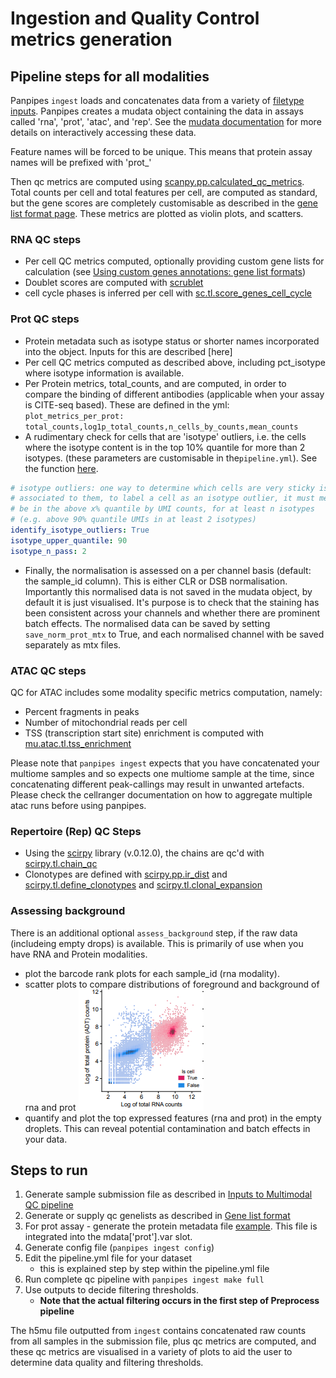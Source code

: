 # Ingestion and Quality Control metrics generation

## Pipeline steps for all modalities

Panpipes `ingest` loads and concatenates data from a variety of [filetype inputs](../usage/setup_for_qc_mm).
Panpipes creates a mudata object containing the data in assays called 'rna', 'prot', 'atac', and 'rep'. See the [mudata documentation](https://mudata.readthedocs.io/en/latest/) for more details on interactively accessing these data.

Feature names will be forced to be unique. This means that protein assay names will be prefixed with 'prot_'

Then qc metrics are computed using [scanpy.pp.calculated_qc_metrics](https://scanpy.readthedocs.io/en/stable/generated/scanpy.pp.calculate_qc_metrics.html). Total counts per cell and total features per cell, are computed as standard, but the gene scores are completely customisable as described in the [gene list format page](../usage/gene_list_format). These metrics are plotted as violin plots, and scatters.

### RNA QC steps

- Per cell QC metrics computed, optionally providing custom gene lists for calculation (see [Using custom genes annotations: gene list formats](../usage/gene_list_format.md))
- Doublet scores are computed with [scrublet](https://github.com/swolock/scrublet)
- cell cycle phases is inferred per cell with [sc.tl.score_genes_cell_cycle](https://scanpy.readthedocs.io/en/stable/generated/scanpy.tl.score_genes_cell_cycle.html)

### Prot QC steps

- Protein metadata such as isotype status or shorter names incorporated into the object. Inputs for this are described [here]
- Per cell QC metrics computed as described above, including pct_isotype where isotype information is available.
- Per Protein metrics, total_counts, and are computed, in order to compare the binding of different antibodies (applicable when your assay is CITE-seq based). These are defined in the yml:
`plot_metrics_per_prot: total_counts,log1p_total_counts,n_cells_by_counts,mean_counts`
- A rudimentary check for cells that are 'isotype' outliers, i.e. the cells where the isotype content is in the top 10% quantile for more than 2 isotypes. (these parameters are customisable in the`pipeline.yml`). See the function [here](https://github.com/DendrouLab/panpipes/blob/main/panpipes/funcs/scmethods.py#L328).

```yaml
# isotype outliers: one way to determine which cells are very sticky is to work out which cells have the most isotype UMIs
# associated to them, to label a cell as an isotype outlier, it must meet or exceed the following crietria:
# be in the above x% quantile by UMI counts, for at least n isotypes 
# (e.g. above 90% quantile UMIs in at least 2 isotypes)
identify_isotype_outliers: True
isotype_upper_quantile: 90
isotype_n_pass: 2
```

- Finally, the normalisation is assessed on a per channel basis (default: the sample_id column). This is either CLR or DSB normalisation. Importantly this normalised data is not saved in the mudata object, by default it is just visualised. It's purpose is to check that the staining has been consistent across your channels and whether there are prominent batch effects. The normalised data can be saved by setting `save_norm_prot_mtx` to True, and each normalised channel with be saved separately as mtx files.

### ATAC QC steps

QC for ATAC includes some modality specific metrics computation, namely:

- Percent fragments in peaks
- Number of mitochondrial reads per cell
- TSS (transcription start site) enrichment is computed with [mu.atac.tl.tss_enrichment](https://muon.readthedocs.io/en/latest/api/generated/muon.atac.tl.tss_enrichment.html)

Please note that `panpipes ingest` expects that you have concatenated your multiome samples and so expects one multiome sample at the time, since concatenating different peak-callings may result in unwanted artefacts. Please check the cellranger documentation on how to aggregate multiple atac runs before using panpipes.

### Repertoire (Rep) QC Steps

- Using the [scirpy](https://scirpy.scverse.org/en/stable/index.html) library (v.0.12.0), the chains are qc'd with [scirpy.tl.chain_qc](https://scirpy.scverse.org/en/stable/generated/scirpy.tl.chain_qc.html)
- Clonotypes are defined with [scirpy.pp.ir_dist](https://scirpy.scverse.org/en/stable/generated/scirpy.pp.ir_dist.html) and [scirpy.tl.define_clonotypes](https://scirpy.scverse.org/en/stable/generated/scirpy.tl.define_clonotypes.html) and [scirpy.tl.clonal_expansion](https://scirpy.scverse.org/en/stable/generated/scirpy.tl.clonal_expansion.html)

### Assessing background

There is an additional optional `assess_background` step, if the raw data (includeing empty drops) is available. This is primarily of use when you have RNA and Protein modalities.

- plot the barcode rank plots for each sample_id (rna modality).
- scatter plots to compare distributions of foreground and background of rna and prot
![background_scatter](../img/background_plot1.png)
- quantify and plot the top expressed features (rna and prot) in the empty droplets. This can reveal potential contamination and batch effects in your data.

## Steps to run

1. Generate sample submission file as described in
    [Inputs to Multimodal QC pipeline](../setup_for_qc_mm)
2. Generate or supply qc genelists as described in
    [Gene list format](../gene_list_format)
3. For prot assay - generate the protein metadata file
    [example]((https://github.com/DendrouLab/panpipes/blob/main/resources/protein_metadata_w_iso.md)).
    This file is integrated into the mdata\['prot'\].var slot.
4. Generate config file (`panpipes ingest config`)
5. Edit the pipeline.yml file for your dataset
    - this is explained step by step within the pipeline.yml file
6. Run complete qc pipeline with `panpipes ingest make full`
7. Use outputs to decide filtering thresholds.
    - **Note that the actual filtering occurs in the first step of
        Preprocess pipeline**

The h5mu file outputted from `ingest` contains concatenated raw counts
from all samples in the submission file, plus qc metrics are computed,
and these qc metrics are visualised in a variety of plots to aid the
user to determine data quality and filtering thresholds.
